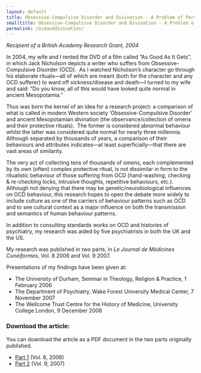 ```yaml
---
layout: default
title: Obsessive-Compulsive Disorder and Divination - A Problem of Perspective? | Jack N. Lawson
smalltitle: Obsessive-Compulsive Disorder and Divination - A Problem of Perspective?
permalink: /ocdanddivination/
---
```

_Recipient of a British Academy Research Grant, 2004_

In 2004, my wife and I rented the DVD of a film called “As Good As It Gets”, in which Jack Nicholson depicts a writer who suffers from Obsessive-Compulsive Disorder (OCD).  As I watched Nicholson’s character go through his elaborate rituals—all of which are meant (both for the character and any OCD sufferer) to ward off sickness/disease and death—I turned to my wife and said: “Do you know, all of this would have looked quite normal in ancient Mesopotamia.” 

Thus was born the kernel of an idea for a research project: a comparison of what is called in modern Western society ‘Obsessive-Compulsive Disorder’ and ancient Mesopotamian divination (the observance/collection of omens and their protective rituals).  The former is considered abnormal behaviour whilst the latter was considered quite normal for nearly three millennia.  Although separated by thousands of years, a comparison of their behaviours and attributes indicates—at least superficially—that there are vast areas of similarity. 

The very act of collecting tens of thousands of omens, each complemented by its own (often) complex protective ritual, is not dissimilar in form to the ritualistic behaviour of those suffering from OCD (hand-washing, checking & re-checking locks, intrusive thoughts, repetitive behaviours, etc.).  Although not denying that there may be genetic/neurobiological influences on OCD behaviour, this research hopes to open the debate more widely to include culture as one of the carriers of behaviour patterns such as OCD and to see cultural context as a major influence on both the transmission and semantics of human behaviour patterns.

In addition to consulting standards works on OCD and histories of psychiatry, my research was aided by five psychiatrists in both the UK and the US.

My research was published in two parts, in _Le Journal de Médicines Cunéiformes_, Vol. 8 2006 and Vol. 9 2007.

Presentations of my findings have been given at:

- The University of Durham, Seminar in Theology, Religion & Practice, 1 February 2006
- The Department of Psychiatry, Wake Forest University Medical Center, 7 November 2007
- The Wellcome Trust Centre for the History of Medicine, University College London, 9 December 2008

### Download the article:

You can download the article as a PDF document in the two parts originally published.

- [Part 1](http://jacknlawson.com/documents/ocdanddivination1.pdf) (Vol. 8, 2006)
- [Part 2](http://jacknlawson.com/documents/ocdanddivination2.pdf) (Vol. 9, 2007)